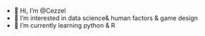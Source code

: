 - 👋 Hi, I’m @Cezzel
- 👀 I’m interested in data science& human factors & game design
- 🌱 I’m currently learning python & R

<!---
Cezzel/Cezzel is a ✨ special ✨ repository because its `README.md` (this file) appears on your GitHub profile.
You can click the Preview link to take a look at your changes.
--->

